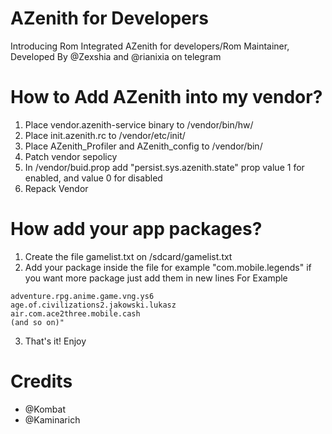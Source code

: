 # AZenith for Developers
Introducing Rom Integrated AZenith for developers/Rom Maintainer,
Developed By @Zexshia and @rianixia on telegram

# How to Add AZenith into my vendor?
1. Place vendor.azenith-service binary to /vendor/bin/hw/
2. Place init.azenith.rc to /vendor/etc/init/
3. Place AZenith_Profiler and AZenith_config to /vendor/bin/
4. Patch vendor sepolicy
5. In /vendor/buid.prop add "persist.sys.azenith.state" prop value 1 for enabled, and value 0 for disabled
6. Repack Vendor

# How add your app packages?
1. Create the file gamelist.txt on /sdcard/gamelist.txt
2. Add your package inside the file for example "com.mobile.legends" if you want more package just add them in new lines
For Example
```
adventure.rpg.anime.game.vng.ys6
age.of.civilizations2.jakowski.lukasz
air.com.ace2three.mobile.cash
(and so on)"
```
3. That's it! Enjoy

# Credits
- @Kombat
- @Kaminarich
